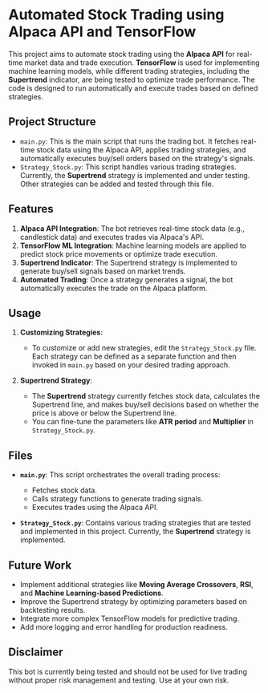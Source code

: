 # Automated Stock Trading using Alpaca API and TensorFlow

This project aims to automate stock trading using the **Alpaca API** for real-time market data and trade execution. **TensorFlow** is used for implementing machine learning models, while different trading strategies, including the **Supertrend** indicator, are being tested to optimize trade performance. The code is designed to run automatically and execute trades based on defined strategies.

## Project Structure

- `main.py`: This is the main script that runs the trading bot. It fetches real-time stock data using the Alpaca API, applies trading strategies, and automatically executes buy/sell orders based on the strategy's signals.
- `Strategy_Stock.py`: This script handles various trading strategies. Currently, the **Supertrend** strategy is implemented and under testing. Other strategies can be added and tested through this file.

## Features

1. **Alpaca API Integration**: The bot retrieves real-time stock data (e.g., candlestick data) and executes trades via Alpaca's API.
2. **TensorFlow ML Integration**: Machine learning models are applied to predict stock price movements or optimize trade execution.
3. **Supertrend Indicator**: The Supertrend strategy is implemented to generate buy/sell signals based on market trends.
4. **Automated Trading**: Once a strategy generates a signal, the bot automatically executes the trade on the Alpaca platform.


## Usage

1. **Customizing Strategies**:
   - To customize or add new strategies, edit the `Strategy_Stock.py` file. Each strategy can be defined as a separate function and then invoked in `main.py` based on your desired trading approach.

2. **Supertrend Strategy**:
   - The **Supertrend** strategy currently fetches stock data, calculates the Supertrend line, and makes buy/sell decisions based on whether the price is above or below the Supertrend line.
   - You can fine-tune the parameters like **ATR period** and **Multiplier** in `Strategy_Stock.py`.

## Files

- **`main.py`**: This script orchestrates the overall trading process:
  - Fetches stock data.
  - Calls strategy functions to generate trading signals.
  - Executes trades using the Alpaca API.

- **`Strategy_Stock.py`**: Contains various trading strategies that are tested and implemented in this project. Currently, the **Supertrend** strategy is implemented.

## Future Work

- Implement additional strategies like **Moving Average Crossovers**, **RSI**, and **Machine Learning-based Predictions**.
- Improve the Supertrend strategy by optimizing parameters based on backtesting results.
- Integrate more complex TensorFlow models for predictive trading.
- Add more logging and error handling for production readiness.


## Disclaimer

This bot is currently being tested and should not be used for live trading without proper risk management and testing. Use at your own risk.

